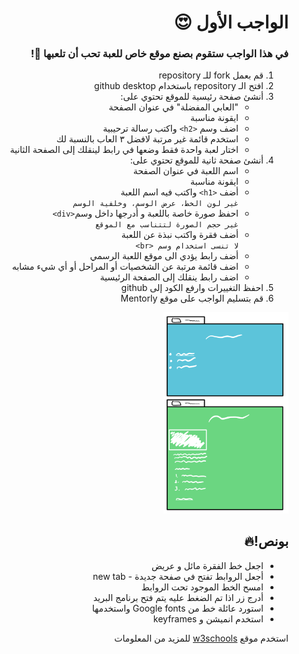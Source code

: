 <div dir=rtl> 
  
# الواجب الأول 😍
### في هذا الواجب ستقوم بصنع موقع خاص للعبة تحب أن تلعبها 👾!
 
1) قم بعمل fork للـ repository
2) افتح الـ repository باستخدام github desktop
3) أنشئ صفحة رئيسية للموقع تحتوي على:
    - "العابي المفضلة" في عنوان الصفحة
    - ايقونة مناسبة
    - اضف وسم `<h2>` واكتب رسالة ترحيبية
    - استخدم قائمة غير مرتبة لافضل ٣ العاب بالنسبة لك
    - اختار لعبة واحدة فقط وضعها في رابط لينقلك إلى الصفحة الثانية
4) أنشئ صفحة ثانية للموقع تحتوي على:
    - اسم اللعبة في عنوان الصفحة
    - ايقونة مناسبة 
    - أضف `<h1>` واكتب فيه اسم اللعبة<br> 
      `غير لون الخط، عرض الوسم، وخلفية الوسم`
    - احفظ صورة خاصة باللعبة و أدرجها داخل وسم`<div>`<br> 
      `غير حجم الصورة لتتناسب مع الموقع` 
    - أضف فقرة واكتب نبذة عن اللعبة<br> 
      `لا تنسى استخدام وسم <br>`
    - أضف رابط يؤدي الى موقع اللعبة الرسمي 
    - اضف قائمة مرتبة عن الشخصيات أو المراحل أو أي شيء مشابه
    - اضف رابط ينقلك إلى الصفحة الرئيسية 
5) احفظ التغييرات وارفع الكود إلى github
6) قم بتسليم الواجب على موقع Mentorly
<img src="./wireframe.png" alt="wireframe" width="200"/>

## بونص!🔥

* اجعل خط الفقرة مائل و عريض
* أجعل الروابط تفتح في صفحة جديدة - new tab
* امسح الخط الموجود تحت الروابط 
* أدرج زر اذا تم الضغط عليه يتم فتح برنامج البريد 
* استورد عائلة خط من Google fonts واستخدمها
* استخدم انميشن و keyframes

استخدم موقع <a href="https://www.w3schools.com/">w3schools</a> للمزيد من المعلومات

</div>
